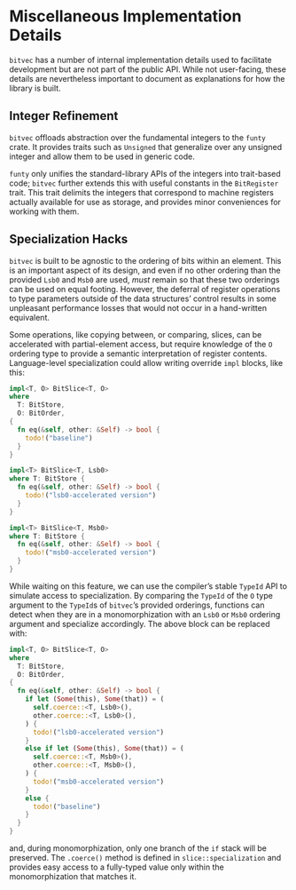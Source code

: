 # Miscellaneous Implementation Details

`bitvec` has a number of internal implementation details used to facilitate
development but are not part of the public API. While not user-facing, these
details are nevertheless important to document as explanations for how the
library is built.

## Integer Refinement

`bitvec` offloads abstraction over the fundamental integers to the `funty`
crate. It provides traits such as `Unsigned` that generalize over any unsigned
integer and allow them to be used in generic code.

`funty` only unifies the standard-library APIs of the integers into trait-based
code; `bitvec` further extends this with useful constants in the `BitRegister`
trait. This trait delimits the integers that correspond to machine registers
actually available for use as storage, and provides minor conveniences for
working with them.

## Specialization Hacks

`bitvec` is built to be agnostic to the ordering of bits within an element. This
is an important aspect of its design, and even if no other ordering than the
provided `Lsb0` and `Msb0` are used, *must* remain so that these two orderings
can be used on equal footing. However, the deferral of register operations to
type parameters outside of the data structures’ control results in some
unpleasant performance losses that would not occur in a hand-written equivalent.

Some operations, like copying between, or comparing, slices, can be accelerated
with partial-element access, but require knowledge of the `O` ordering type to
provide a semantic interpretation of register contents. Language-level
specialization could allow writing override `impl` blocks, like this:

```rust
impl<T, O> BitSlice<T, O>
where
  T: BitStore,
  O: BitOrder,
{
  fn eq(&self, other: &Self) -> bool {
    todo!("baseline")
  }
}

impl<T> BitSlice<T, Lsb0>
where T: BitStore {
  fn eq(&self, other: &Self) -> bool {
    todo!("lsb0-accelerated version")
  }
}

impl<T> BitSlice<T, Msb0>
where T: BitStore {
  fn eq(&self, other: &Self) -> bool {
    todo!("msb0-accelerated version")
  }
}
```

While waiting on this feature, we can use the compiler’s stable `TypeId` API to
simulate access to specialization. By comparing the `TypeId` of the `O` type
argument to the `TypeId`s of `bitvec`’s provided orderings, functions can detect
when they are in a monomorphization with an `Lsb0` or `Msb0` ordering argument
and specialize accordingly. The above block can be replaced with:

```rust
impl<T, O> BitSlice<T, O>
where
  T: BitStore,
  O: BitOrder,
{
  fn eq(&self, other: &Self) -> bool {
    if let (Some(this), Some(that)) = (
      self.coerce::<T, Lsb0>(),
      other.coerce::<T, Lsb0>(),
    ) {
      todo!("lsb0-accelerated version")
    }
    else if let (Some(this), Some(that)) = (
      self.coerce::<T, Msb0>(),
      other.coerce::<T, Msb0>(),
    ) {
      todo!("msb0-accelerated version")
    }
    else {
      todo!("baseline")
    }
  }
}
```

and, during monomorphization, only one branch of the `if` stack will be
preserved. The `.coerce()` method is defined in `slice::specialization` and
provides easy access to a fully-typed value only within the monomorphization
that matches it.
